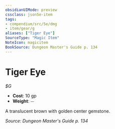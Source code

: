 ```yaml
---
obsidianUIMode: preview
cssclass: json5e-item
tags:
- compendium/src/5e/dmg
- item/gear/g
aliases: ["Tiger Eye"]
SourceType: "Magic Item"
NoteIcon: magicitem
BookSource: Dungeon Master's Guide p. 134
---
```

# Tiger Eye
*$G*  

- **Cost**: 10 gp
- **Weight**: ⏤

A translucent brown with golden center gemstone.

*Source: Dungeon Master's Guide p. 134*